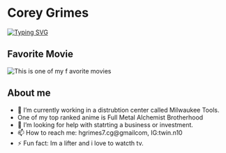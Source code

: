 # Corey Grimes
[![Typing SVG](https://readme-typing-svg.demolab.com/?lines=I+am+from+Mississippi+born+and+raised)](https://git.io/typing-svg)
## Favorite Movie
![This is one of my f avorite movies](https://www.google.com/url?sa=i&url=https%3A%2F%2Faureliaundertheradar.wordpress.com%2F2021%2F11%2F09%2Fspirited-aways-no-face-and-the-pain-of-masking%2F&psig=AOvVaw1A3BaUTraAkRvQJ_Lj2XJ6&ust=1754151211395000&source=images&cd=vfe&opi=89978449&ved=0CBYQjRxqFwoTCJiJxNGA6o4DFQAAAAAdAAAAABAE)

## About me
- 🔭 I’m currently working in a distrubtion center called Milwaukee Tools.
- One of my top ranked anime is Full Metal Alchemist Brotherhood
- 🤔 I’m looking for help with statrting a business or investment.
- 📫 How to reach me: hgrimes7.cg@gmailcom, IG:twin.n10
- ⚡ Fun fact: Im a lifter and i love to watcth tv.

